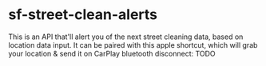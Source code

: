 # sf-street-clean-alerts
This is an API that'll alert you of the next street cleaning data, based on location data input. It can be paired with this apple shortcut, which will grab your location &amp; send it on CarPlay bluetooth disconnect: TODO

